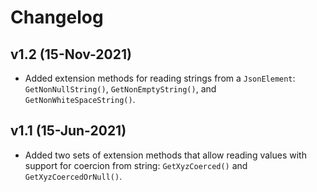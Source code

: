 # Changelog

## v1.2 (15-Nov-2021)

- Added extension methods for reading strings from a `JsonElement`: `GetNonNullString()`, `GetNonEmptyString()`, and `GetNonWhiteSpaceString()`.

## v1.1 (15-Jun-2021)

- Added two sets of extension methods that allow reading values with support for coercion from string: `GetXyzCoerced()` and `GetXyzCoercedOrNull()`.
